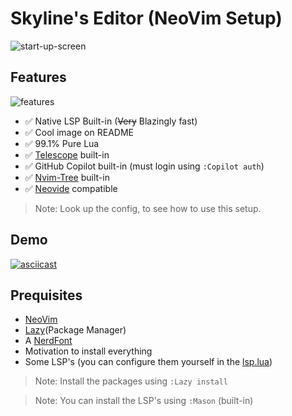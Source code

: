 # Skyline's Editor (NeoVim Setup)

![start-up-screen](https://github.com/skyline69/skylines-editor/assets/67526259/cac48334-002e-4634-ac9c-5e77a0eeb620)

## Features
![features](https://github.com/skyline69/skylines-editor/assets/67526259/0e01f9c7-7b53-4326-8d28-3723818629ed)
- ✅ Native LSP Built-in (<s>Very</s> Blazingly fast)
- ✅ Cool image on README
- ✅ 99.1% Pure Lua
- ✅ [Telescope](https://github.com/nvim-telescope/telescope.nvim) built-in
- ✅ GitHub Copilot built-in (must login using `:Copilot auth`)
- ✅ [Nvim-Tree](https://github.com/nvim-tree/nvim-tree.lua) built-in
- ✅ [Neovide](https://neovide.dev/) compatible
> Note: Look up the config, to see how to use this setup.

## Demo
[![asciicast](https://asciinema.org/a/636243.svg)](https://asciinema.org/a/636243)

## Prequisites
- [NeoVim](https://neovim.io/)
- [Lazy](https://github.com/folke/lazy.nvim)(Package Manager)
- A [NerdFont](https://www.nerdfonts.com/)
- Motivation to install everything
- Some LSP's (you can configure them yourself in the [lsp.lua](/lua/lsp.lua))
> Note: Install the packages using `:Lazy install`

> Note: You can install the LSP's using `:Mason` (built-in)

